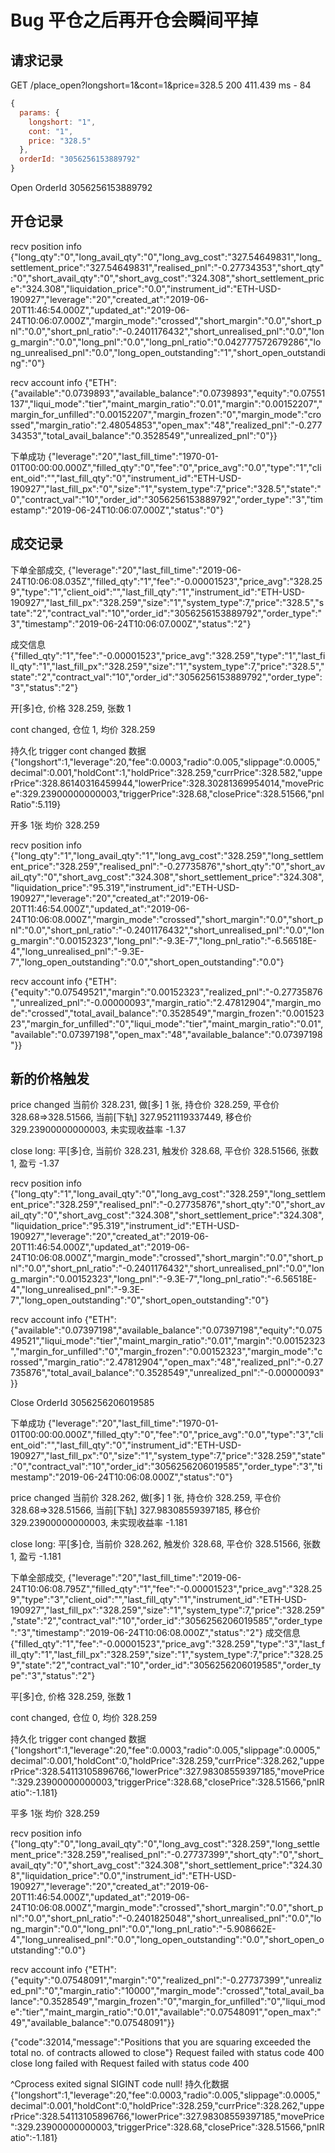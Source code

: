 # Bug 平仓之后再开仓会瞬间平掉

## 请求记录

GET /place_open?longshort=1&cont=1&price=328.5 200 411.439 ms - 84

```js
{
  params: {
    longshort: "1",
    cont: "1",
    price: "328.5"
  },
  orderId: "3056256153889792"
}
```

Open OrderId 3056256153889792

## 开仓记录

recv position info {"long_qty":"0","long_avail_qty":"0","long_avg_cost":"327.54649831","long_settlement_price":"327.54649831","realised_pnl":"-0.27734353","short_qty":"0","short_avail_qty":"0","short_avg_cost":"324.308","short_settlement_price":"324.308","liquidation_price":"0.0","instrument_id":"ETH-USD-190927","leverage":"20","created_at":"2019-06-20T11:46:54.000Z","updated_at":"2019-06-24T10:06:07.000Z","margin_mode":"crossed","short_margin":"0.0","short_pnl":"0.0","short_pnl_ratio":"-0.2401176432","short_unrealised_pnl":"0.0","long_margin":"0.0","long_pnl":"0.0","long_pnl_ratio":"0.042777572679286","long_unrealised_pnl":"0.0","long_open_outstanding":"1","short_open_outstanding":"0"}

recv account info {"ETH":{"available":"0.0739893","available_balance":"0.0739893","equity":"0.07551137","liqui_mode":"tier","maint_margin_ratio":"0.01","margin":"0.00152207","margin_for_unfilled":"0.00152207","margin_frozen":"0","margin_mode":"crossed","margin_ratio":"2.48054853","open_max":"48","realized_pnl":"-0.27734353","total_avail_balance":"0.3528549","unrealized_pnl":"0"}}

下单成功 {"leverage":"20","last_fill_time":"1970-01-01T00:00:00.000Z","filled_qty":"0","fee":"0","price_avg":"0.0","type":"1","client_oid":"","last_fill_qty":"0","instrument_id":"ETH-USD-190927","last_fill_px":"0","size":"1","system_type":7,"price":"328.5","state":"0","contract_val":"10","order_id":"3056256153889792","order_type":"3","timestamp":"2019-06-24T10:06:07.000Z","status":"0"}


## 成交记录

下单全部成交, {"leverage":"20","last_fill_time":"2019-06-24T10:06:08.035Z","filled_qty":"1","fee":"-0.00001523","price_avg":"328.259","type":"1","client_oid":"","last_fill_qty":"1","instrument_id":"ETH-USD-190927","last_fill_px":"328.259","size":"1","system_type":7,"price":"328.5","state":"2","contract_val":"10","order_id":"3056256153889792","order_type":"3","timestamp":"2019-06-24T10:06:07.000Z","status":"2"}

成交信息 {"filled_qty":"1","fee":"-0.00001523","price_avg":"328.259","type":"1","last_fill_qty":"1","last_fill_px":"328.259","size":"1","system_type":7,"price":"328.5","state":"2","contract_val":"10","order_id":"3056256153889792","order_type":"3","status":"2"}

开[多]仓, 价格 328.259, 张数 1

cont changed, 仓位 1, 均价 328.259

持久化 trigger cont changed 数据 {"longshort":1,"leverage":20,"fee":0.0003,"radio":0.005,"slippage":0.0005,"decimal":0.001,"holdCont":1,"holdPrice":328.259,"currPrice":328.582,"upperPrice":328.86140316459944,"lowerPrice":328.30281369954014,"movePrice":329.23900000000003,"triggerPrice":328.68,"closePrice":328.51566,"pnlRatio":5.119}

开多 1张 均价 328.259

recv position info {"long_qty":"1","long_avail_qty":"1","long_avg_cost":"328.259","long_settlement_price":"328.259","realised_pnl":"-0.27735876","short_qty":"0","short_avail_qty":"0","short_avg_cost":"324.308","short_settlement_price":"324.308","liquidation_price":"95.319","instrument_id":"ETH-USD-190927","leverage":"20","created_at":"2019-06-20T11:46:54.000Z","updated_at":"2019-06-24T10:06:08.000Z","margin_mode":"crossed","short_margin":"0.0","short_pnl":"0.0","short_pnl_ratio":"-0.2401176432","short_unrealised_pnl":"0.0","long_margin":"0.00152323","long_pnl":"-9.3E-7","long_pnl_ratio":"-6.56518E-4","long_unrealised_pnl":"-9.3E-7","long_open_outstanding":"0.0","short_open_outstanding":"0.0"}

recv account info {"ETH":{"equity":"0.07549521","margin":"0.00152323","realized_pnl":"-0.27735876","unrealized_pnl":"-0.00000093","margin_ratio":"2.47812904","margin_mode":"crossed","total_avail_balance":"0.3528549","margin_frozen":"0.00152323","margin_for_unfilled":"0","liqui_mode":"tier","maint_margin_ratio":"0.01","available":"0.07397198","open_max":"48","available_balance":"0.07397198"}}

## 新的价格触发

price changed 当前价 328.231, 做[多] 1 张, 持仓价 328.259, 平仓价 328.68=>328.51566, 当前[下轨] 327.9521119337449, 移仓价 329.23900000000003, 未实现收益率 -1.37

close long: 平[多]仓, 当前价 328.231, 触发价 328.68, 平仓价 328.51566, 张数 1, 盈亏 -1.37

recv position info {"long_qty":"1","long_avail_qty":"0","long_avg_cost":"328.259","long_settlement_price":"328.259","realised_pnl":"-0.27735876","short_qty":"0","short_avail_qty":"0","short_avg_cost":"324.308","short_settlement_price":"324.308","liquidation_price":"95.319","instrument_id":"ETH-USD-190927","leverage":"20","created_at":"2019-06-20T11:46:54.000Z","updated_at":"2019-06-24T10:06:08.000Z","margin_mode":"crossed","short_margin":"0.0","short_pnl":"0.0","short_pnl_ratio":"-0.2401176432","short_unrealised_pnl":"0.0","long_margin":"0.00152323","long_pnl":"-9.3E-7","long_pnl_ratio":"-6.56518E-4","long_unrealised_pnl":"-9.3E-7","long_open_outstanding":"0","short_open_outstanding":"0"}

recv account info {"ETH":{"available":"0.07397198","available_balance":"0.07397198","equity":"0.07549521","liqui_mode":"tier","maint_margin_ratio":"0.01","margin":"0.00152323","margin_for_unfilled":"0","margin_frozen":"0.00152323","margin_mode":"crossed","margin_ratio":"2.47812904","open_max":"48","realized_pnl":"-0.27735876","total_avail_balance":"0.3528549","unrealized_pnl":"-0.00000093"}}

Close OrderId 3056256206019585

下单成功 {"leverage":"20","last_fill_time":"1970-01-01T00:00:00.000Z","filled_qty":"0","fee":"0","price_avg":"0.0","type":"3","client_oid":"","last_fill_qty":"0","instrument_id":"ETH-USD-190927","last_fill_px":"0","size":"1","system_type":7,"price":"328.259","state":"0","contract_val":"10","order_id":"3056256206019585","order_type":"3","timestamp":"2019-06-24T10:06:08.000Z","status":"0"}

price changed 当前价 328.262, 做[多] 1 张, 持仓价 328.259, 平仓价 328.68=>328.51566, 当前[下轨] 327.98308559397185, 移仓价 329.23900000000003, 未实现收益率 -1.181

close long: 平[多]仓, 当前价 328.262, 触发价 328.68, 平仓价 328.51566, 张数 1, 盈亏 -1.181

下单全部成交, {"leverage":"20","last_fill_time":"2019-06-24T10:06:08.795Z","filled_qty":"1","fee":"-0.00001523","price_avg":"328.259","type":"3","client_oid":"","last_fill_qty":"1","instrument_id":"ETH-USD-190927","last_fill_px":"328.259","size":"1","system_type":7,"price":"328.259","state":"2","contract_val":"10","order_id":"3056256206019585","order_type":"3","timestamp":"2019-06-24T10:06:08.000Z","status":"2"}
成交信息 {"filled_qty":"1","fee":"-0.00001523","price_avg":"328.259","type":"3","last_fill_qty":"1","last_fill_px":"328.259","size":"1","system_type":7,"price":"328.259","state":"2","contract_val":"10","order_id":"3056256206019585","order_type":"3","status":"2"}

平[多]仓, 价格 328.259, 张数 1

cont changed, 仓位 0, 均价 328.259

持久化 trigger cont changed 数据 {"longshort":1,"leverage":20,"fee":0.0003,"radio":0.005,"slippage":0.0005,"decimal":0.001,"holdCont":0,"holdPrice":328.259,"currPrice":328.262,"upperPrice":328.54113105896766,"lowerPrice":327.98308559397185,"movePrice":329.23900000000003,"triggerPrice":328.68,"closePrice":328.51566,"pnlRatio":-1.181}

平多 1张 均价 328.259

recv position info {"long_qty":"0","long_avail_qty":"0","long_avg_cost":"328.259","long_settlement_price":"328.259","realised_pnl":"-0.27737399","short_qty":"0","short_avail_qty":"0","short_avg_cost":"324.308","short_settlement_price":"324.308","liquidation_price":"0.0","instrument_id":"ETH-USD-190927","leverage":"20","created_at":"2019-06-20T11:46:54.000Z","updated_at":"2019-06-24T10:06:08.000Z","margin_mode":"crossed","short_margin":"0.0","short_pnl":"0.0","short_pnl_ratio":"-0.2401825048","short_unrealised_pnl":"0.0","long_margin":"0.0","long_pnl":"0.0","long_pnl_ratio":"-5.908662E-4","long_unrealised_pnl":"0.0","long_open_outstanding":"0.0","short_open_outstanding":"0.0"}

recv account info {"ETH":{"equity":"0.07548091","margin":"0","realized_pnl":"-0.27737399","unrealized_pnl":"0","margin_ratio":"10000","margin_mode":"crossed","total_avail_balance":"0.3528549","margin_frozen":"0","margin_for_unfilled":"0","liqui_mode":"tier","maint_margin_ratio":"0.01","available":"0.07548091","open_max":"49","available_balance":"0.07548091"}}

{"code":32014,"message":"Positions that you are squaring exceeded the total no. of contracts allowed to close"}
Request failed with status code 400
close long failed with Request failed with status code 400

^Cprocess exited signal SIGINT code null! 持久化数据 {"longshort":1,"leverage":20,"fee":0.0003,"radio":0.005,"slippage":0.0005,"decimal":0.001,"holdCont":0,"holdPrice":328.259,"currPrice":328.262,"upperPrice":328.54113105896766,"lowerPrice":327.98308559397185,"movePrice":329.23900000000003,"triggerPrice":328.68,"closePrice":328.51566,"pnlRatio":-1.181}
